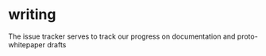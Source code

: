 # writing
The issue tracker serves to track our progress on documentation and proto-whitepaper drafts
